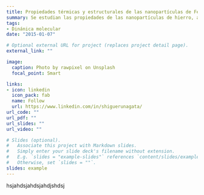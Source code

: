 ```yaml
---
title: Propiedades térmicas y estructurales de las nanopartículas de Fe, Al y nanoaleaciones de Fe-Al  
summary: Se estudian las propiedades de las nanopartículas de hierro, aluminio y su aleación en procesos de calentamiento y enfriamiento.
tags:
- Dinánica molecular
date: "2015-01-07"

# Optional external URL for project (replaces project detail page).
external_link: ""

image:
  caption: Photo by rawpixel on Unsplash
  focal_point: Smart

links:
- icon: linkedin
  icon_pack: fab
  name: Follow
  url: https://www.linkedin.com/in/shiguerunagata/
url_code: ""
url_pdf: ""
url_slides: ""
url_video: ""

# Slides (optional).
#   Associate this project with Markdown slides.
#   Simply enter your slide deck's filename without extension.
#   E.g. `slides = "example-slides"` references `content/slides/example-slides.md`.
#   Otherwise, set `slides = ""`.
slides: example
---
```


hsjahdsjahdsjahdjshdsj
